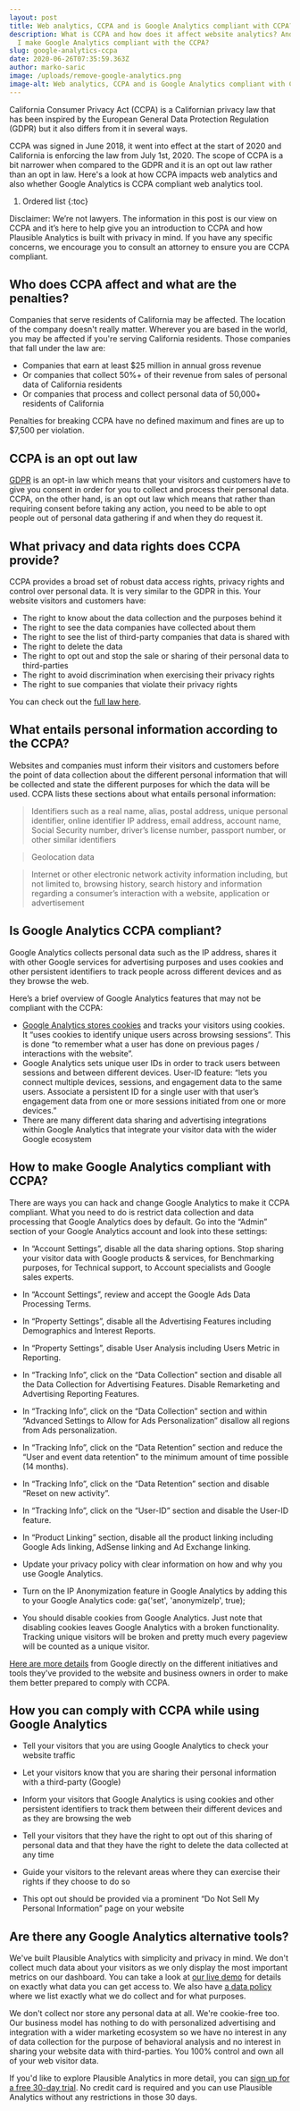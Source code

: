 ```yaml
---
layout: post
title: Web analytics, CCPA and is Google Analytics compliant with CCPA?
description: What is CCPA and how does it affect website analytics? And how can
  I make Google Analytics compliant with the CCPA?
slug: google-analytics-ccpa
date: 2020-06-26T07:35:59.363Z
author: marko-saric
image: /uploads/remove-google-analytics.png
image-alt: Web analytics, CCPA and is Google Analytics compliant with CCPA?
---
```

California Consumer Privacy Act (CCPA) is a Californian privacy law that has been inspired by the European General Data Protection Regulation (GDPR) but it also differs from it in several ways.

CCPA was signed in June 2018, it went into effect at the start of 2020 and California is enforcing the law from July 1st, 2020. The scope of CCPA is a bit narrower when compared to the GDPR and it is an opt out law rather than an opt in law. Here's a look at how CCPA impacts web analytics and also whether Google Analytics is CCPA compliant web analytics tool. 

1. Ordered list
{:toc}

Disclaimer: We’re not lawyers. The information in this post is our view on CCPA and it’s here to help give you an introduction to CCPA and how Plausible Analytics is built with privacy in mind. If you have any specific concerns, we encourage you to consult an attorney to ensure you are CCPA compliant.

## Who does CCPA affect and what are the penalties?

Companies that serve residents of California may be affected. The location of the company doesn't really matter. Wherever you are based in the world, you may be affected if you're serving California residents. Those companies that fall under the law are:

* Companies that earn at least $25 million in annual gross revenue 
* Or companies that collect 50%+ of their revenue from sales of personal data of California residents
* Or companies that process and collect personal data of 50,000+ residents of California

Penalties for breaking CCPA have no defined maximum and fines are up to $7,500 per violation.

## CCPA is an opt out law

[GDPR](https://plausible.io/blog/google-analytics-gdpr) is an opt-in law which means that your visitors and customers have to give you consent in order for you to collect and process their personal data. CCPA, on the other hand, is an opt out law which means that rather than requiring consent before taking any action, you need to be able to opt people out of personal data gathering if and when they do request it.

## What privacy and data rights does CCPA provide?

CCPA provides a broad set of robust data access rights, privacy rights and control over personal data. It is very similar to the GDPR in this. Your website visitors and customers have:

* The right to know about the data collection and the purposes behind it
* The right to see the data companies have collected about them
* The right to see the list of third-party companies that data is shared with
* The right to delete the data
* The right to opt out and stop the sale or sharing of their personal data to third-parties
* The right to avoid discrimination when exercising their privacy rights
* The right to sue companies that violate their privacy rights

You can check out the [full law here](https://leginfo.legislature.ca.gov/faces/billTextClient.xhtml?bill_id=201720180AB375).

## What entails personal information according to the CCPA?

Websites and companies must inform their visitors and customers before the point of data collection about the different personal information that will be collected and state the different purposes for which the data will be used. CCPA lists these sections about what entails personal information:

> Identifiers such as a real name, alias, postal address, unique personal identifier, online identifier IP address, email address, account name, Social Security number, driver’s license number, passport number, or other similar identifiers

> Geolocation data

> Internet or other electronic network activity information including, but not limited to, browsing history, search history and information regarding a consumer’s interaction with a website, application or advertisement

## Is Google Analytics CCPA compliant?

Google Analytics collects personal data such as the IP address, shares it with other Google services for advertising purposes and uses cookies and other persistent identifiers to track people across different devices and as they browse the web.

Here’s a brief overview of Google Analytics features that may not be compliant with the CCPA:

* [Google Analytics stores cookies](https://plausible.io/blog/google-analytics-cookies) and tracks your visitors using cookies. It “uses cookies to identify unique users across browsing sessions”. This is done “to remember what a user has done on previous pages / interactions with the website”.
* Google Analytics sets unique user IDs in order to track users between sessions and between different devices. User-ID feature: “lets you connect multiple devices, sessions, and engagement data to the same users. Associate a persistent ID for a single user with that user’s engagement data from one or more sessions initiated from one or more devices.”
* There are many different data sharing and advertising integrations within Google Analytics that integrate your visitor data with the wider Google ecosystem

## How to make Google Analytics compliant with CCPA?

There are ways you can hack and change Google Analytics to make it CCPA compliant. What you need to do is restrict data collection and data processing that Google Analytics does by default. Go into the “Admin” section of your Google Analytics account and look into these settings:

* In “Account Settings”, disable all the data sharing options. Stop sharing your visitor data with Google products & services, for Benchmarking purposes, for Technical support, to Account specialists and Google sales experts.

* In “Account Settings”, review and accept the Google Ads Data Processing Terms.

* In “Property Settings”, disable all the Advertising Features including Demographics and Interest Reports.

* In “Property Settings”, disable User Analysis including Users Metric in Reporting.

* In “Tracking Info”, click on the “Data Collection” section and disable all the Data Collection for Advertising Features. Disable Remarketing and Advertising Reporting Features.

* In “Tracking Info”, click on the “Data Collection” section and within “Advanced Settings to Allow for Ads Personalization” disallow all regions from Ads personalization.

* In “Tracking Info”, click on the “Data Retention” section and reduce the “User and event data retention” to the minimum amount of time possible (14 months).

* In “Tracking Info”, click on the “Data Retention” section and disable “Reset on new activity”.

* In “Tracking Info”, click on the “User-ID” section and disable the User-ID feature.

* In “Product Linking” section, disable all the product linking including Google Ads linking, AdSense linking and Ad Exchange linking.

* Update your privacy policy with clear information on how and why you use Google Analytics.

* Turn on the IP Anonymization feature in Google Analytics by adding this to your Google Analytics code: ga('set', 'anonymizeIp', true);

* You should disable cookies from Google Analytics. Just note that disabling cookies leaves Google Analytics with a broken functionality. Tracking unique visitors will be broken and pretty much every pageview will be counted as a unique visitor.

[Here are more details](https://support.google.com/analytics/answer/6004245) from Google directly on the different initiatives and tools they've provided to the website and business owners in order to make them better prepared to comply with CCPA.

## How you can comply with CCPA while using Google Analytics

* Tell your visitors that you are using Google Analytics to check your website traffic

* Let your visitors know that you are sharing their personal information with a third-party (Google)

* Inform your visitors that Google Analytics is using cookies and other persistent identifiers to track them between their different devices and as they are browsing the web

* Tell your visitors that they have the right to opt out of this sharing of personal data and that they have the right to delete the data collected at any time

* Guide your visitors to the relevant areas where they can exercise their rights if they choose to do so

* This opt out should be provided via a prominent “Do Not Sell My Personal Information” page on your website

## Are there any Google Analytics alternative tools?

We've built Plausible Analytics with simplicity and privacy in mind. We don't collect much data about your visitors as we only display the most important metrics on our dashboard. You can take a look at [our live demo](https://plausible.io/plausible.io) for details on exactly what data you can get access to. We also have [a data policy](https://plausible.io/data-policy) where we list exactly what we do collect and for what purposes. 

We don't collect nor store any personal data at all. We're cookie-free too. Our business model has nothing to do with personalized advertising and integration with a wider marketing ecosystem so we have no interest in any of data collection for the purpose of behavioral analysis and no interest in sharing your website data with third-parties. You 100% control and own all of your web visitor data.

If you'd like to explore Plausible Analytics in more detail, you can [sign up for a free 30-day trial](https://plausible.io/register). No credit card is required and you can use Plausible Analytics without any restrictions in those 30 days.